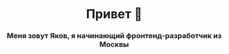 <h1 align="center">Привет 👋</h1>
<h3 align="center">Меня зовут Яков, я начинающий фронтенд-разработчик из Москвы</h3>


<!--
**YakubovYakov/YakubovYakov** is a ✨ _special_ ✨ repository because its `README.md` (this file) appears on your GitHub profile.

Here are some ideas to get you started:

- 🔭 I’m currently working on ...
- 🌱 I’m currently learning ...
- 👯 I’m looking to collaborate on ...
- 🤔 I’m looking for help with ...
- 💬 Ask me about ...
- 📫 How to reach me: ...
- 😄 Pronouns: ...
- ⚡ Fun fact: ...
-->
